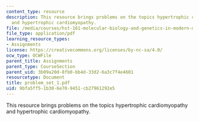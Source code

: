```yaml
---
content_type: resource
description: This resource brings problems on the topics hypertrophic cardiomyopathy
  and hypertrophic cardiomyopathy.
file: /media/courses/hst-161-molecular-biology-and-genetics-in-modern-medicine-fall-2007/9bfa5ff51b306e709451cb27961292e5_problem_set_1.pdf
file_type: application/pdf
learning_resource_types:
- Assignments
license: https://creativecommons.org/licenses/by-nc-sa/4.0/
ocw_type: OCWFile
parent_title: Assignments
parent_type: CourseSection
parent_uid: 3b09a20d-8fb0-bb4d-33d2-6a3c7f4e4601
resourcetype: Document
title: problem_set_1.pdf
uid: 9bfa5ff5-1b30-6e70-9451-cb27961292e5
---
```

This resource brings problems on the topics hypertrophic cardiomyopathy and hypertrophic cardiomyopathy.